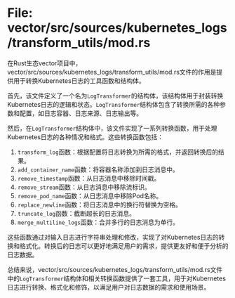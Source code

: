# File: vector/src/sources/kubernetes_logs/transform_utils/mod.rs

在Rust生态vector项目中，vector/src/sources/kubernetes_logs/transform_utils/mod.rs文件的作用是提供用于转换Kubernetes日志的工具函数和结构体。

首先，该文件定义了一个名为`LogTransformer`的结构体，该结构体用于封装转换Kubernetes日志的逻辑和状态。`LogTransformer`结构体包含了转换所需的各种参数和配置，如日志容器、日志来源、日志输出等。

然后，在`LogTransformer`结构体中，该文件实现了一系列转换函数，用于处理Kubernetes日志的各种情况和格式。这些转换函数包括：

1. `transform_log`函数：根据配置将日志转换为所需的格式，并返回转换后的结果。
2. `add_container_name`函数：将容器名称添加到日志消息中。
3. `remove_timestamp`函数：从日志消息中移除时间戳。
4. `remove_stream`函数：从日志消息中移除流标识。
5. `remove_pod_name`函数：从日志消息中移除Pod名称。
6. `replace_newline`函数：将日志消息中的换行符替换为空格。
7. `truncate_log`函数：截断超长的日志消息。
8. `merge_multiline_logs`函数：合并多行的日志消息为单行。

这些函数通过对输入日志进行字符串处理和修改，实现了对Kubernetes日志的转换和格式化。转换后的日志可以更好地满足用户的需求，提供更友好和便于分析的日志数据。

总结来说，vector/src/sources/kubernetes_logs/transform_utils/mod.rs文件中的`LogTransformer`结构体和相关转换函数提供了一套工具，用于对Kubernetes日志进行转换、格式化和修饰，以满足用户对日志数据的需求和使用场景。

